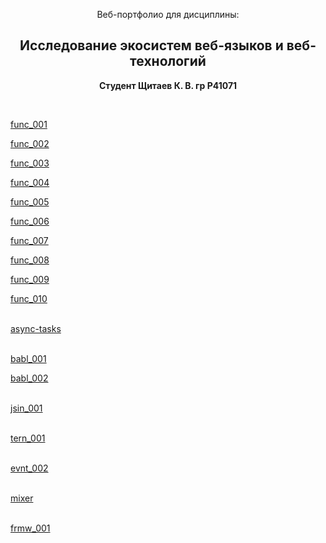 <p align="center">Веб-портфолио для дисциплины:</p>
<h2 align="center"><b>Исследование экосистем веб-языков и веб-технологий</b></h2>
<p align="center"><b>Студент Щитаев К. В. гр P41071</b></p>
<br>
<p><a href="https://kodaktor.ru/task_func_72313">func_001</a><br>
<p><a href="https://kodaktor.ru/func_8d649">func_002</a><br>
<p><a href="https://kodaktor.ru/func_863d8">func_003</a><br>
<p><a href="https://kodaktor.ru/func_9a9e9">func_004</a><br>
<p><a href="https://kodaktor.ru/func_df38c">func_005</a><br>
<p><a href="https://kodaktor.ru/func_ed47e">func_006</a><br>
<p><a href="https://kodaktor.ru/func_02119">func_007</a><br>
<p><a href="https://kodaktor.ru/func_39b99">func_008</a><br>
<p><a href="https://kodaktor.ru/func_2b77b">func_009</a><br>
<p><a href="https://kodaktor.ru/func_99592">func_010</a><br>
<br>
<p><a href="https://jsfiddle.net/nosf6541/">async-tasks</a><br>
<br>
<p><a href="https://kodaktor.ru/babl_0eb20">babl_001</a><br>
<p><a href="https://kodaktor.ru/bind02032018_25fb1">babl_002</a><br>
<br>
<p><a href="https://kodaktor.ru/jsin_c5d38">jsin_001</a><br>
<br>
<p><a href="https://kodaktor.ru/?!=tern_efee8">tern_001</a><br>
<br>
<p><a href="https://kodaktor.ru/=custom_850d4">evnt_002</a><br>
<br>
<p><a href="https://jsfiddle.net/dxu0hL2j/">mixer</a><br>
<br>
<p><a href="https://github.com/shchitaev/itmo-webportfolio/tree/master/frmw">frmw_001</a><br>
